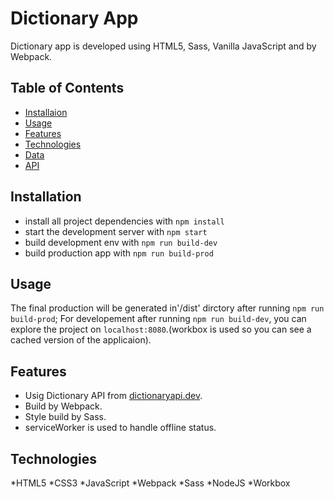 # Dictionary App

Dictionary app is developed using HTML5, Sass, Vanilla JavaScript and by Webpack.

## Table of Contents

- [Installaion](#Installation)
- [Usage](#Usage)
- [Features](#Features)
- [Technologies](#Technologies)
- [Data](#Data)
- [API](#API)

## Installation

- install all project dependencies with `npm install`
- start the development server with `npm start`
- build development env with `npm run build-dev`
- build production app with `npm run build-prod`

## Usage

The final production will be generated in'/dist' dirctory after running `npm run build-prod`;
For developement after running `npm run build-dev`, you can explore the project on `localhost:8080`.(workbox is used so you can see a cached version of the applicaion).

## Features

- Usig Dictionary API from [dictionaryapi.dev](https://dictionaryapi.dev/).
- Build by Webpack.
- Style build by Sass.
- serviceWorker is used to handle offline status.

## Technologies

*HTML5
*CSS3
*JavaScript
*Webpack
*Sass
*NodeJS
\*Workbox
